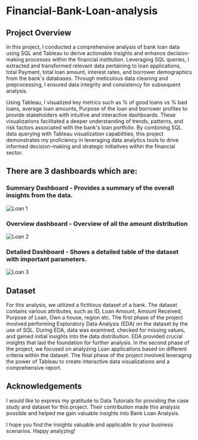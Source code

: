 # Financial-Bank-Loan-analysis
## Project Overview
In this project, I conducted a comprehensive analysis of bank loan data using SQL and Tableau to derive actionable insights and enhance decision-making processes within the financial institution. Leveraging SQL queries, I extracted and transformed relevant data pertaining to loan applications, total Payment, total loan amount, interest rates, and borrower demographics from the bank's databases. Through meticulous data cleaning and preprocessing, I ensured data integrity and consistency for subsequent analysis.

Using Tableau, I visualized key metrics such as % of good loans vs % bad loans, average loan amounts, Purpose of the loan and borrower profiles to provide stakeholders with intuitive and interactive dashboards. These visualizations facilitated a deeper understanding of trends, patterns, and risk factors associated with the bank's loan portfolio.
By combining SQL data querying with Tableau visualization capabilities, this project demonstrates my proficiency in leveraging data analytics tools to drive informed decision-making and strategic initiatives within the financial sector.

## There are 3 dashboards which are:
### Summary Dashboard - Provides a summary of the overall insights from the data.
![Loan 1](https://github.com/nihit21/Financial-Bank-Loan-analysis/assets/98044705/2a88cd20-20a1-4ded-be4e-112c94e0b46c)

### Overview dashboard - Overview of all the amount distribution
![Loan 2](https://github.com/nihit21/Financial-Bank-Loan-analysis/assets/98044705/67117c09-a459-4609-b000-6aaa44d47e70)

### Detailed Dashboard - Shows a detailed table of the dataset with important parameters.
![Loan 3](https://github.com/nihit21/Financial-Bank-Loan-analysis/assets/98044705/868c704b-c3a2-42b1-9dac-76cd360259e1)

## Dataset
For this analysis, we utilized a fictitious dataset of a bank. The dataset contains various attributes, such as ID, Loan Amount, Amount Received, Purpose of Loan, Own a house, region etc.
The first phase of the project involved performing Exploratory Data Analysis (EDA) on the dataset by the use of SQL. During EDA, data was examined, checked for missing values, and gained initial insights into the data distribution. EDA provided crucial insights that laid the foundation for further analysis. In the second phase of the project, we focused on analyzing Loan applications based on different criteria within the dataset. The final phase of the project involved leveraging the power of Tableau to create interactive data visualizations and a comprehensive report. 

## Acknowledgements
I would like to express my gratitude to Data Tutorials for providing the case study and dataset for this project. Their contribution made this analysis possible and helped me gain valuable insights into Bank Loan Analysis.

I hope you find the insights valuable and applicable to your business scenarios. Happy analyzing!
